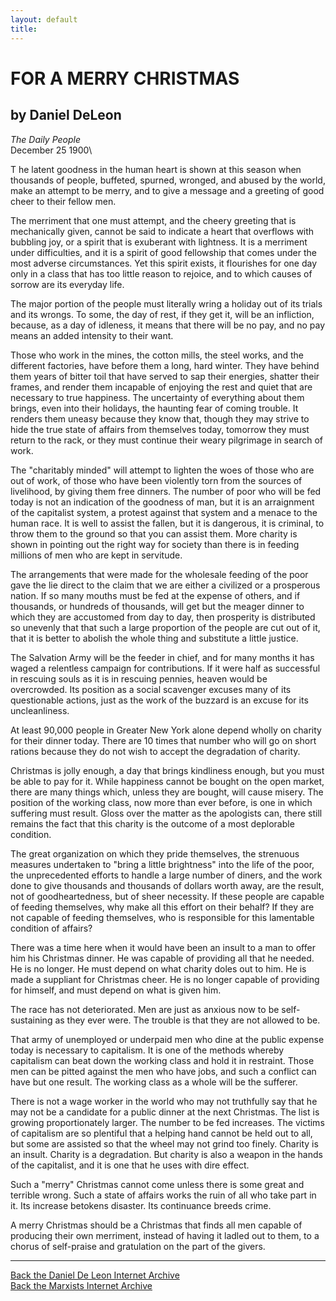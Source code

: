 ```yaml
---
layout: default
title: 
---
```

# FOR A MERRY CHRISTMAS

## by Daniel DeLeon

*The Daily People*\
December 25 1900\

T he latent goodness in the human heart is shown at this season when
thousands of people, buffeted, spurned, wronged, and abused by the
world, make an attempt to be merry, and to give a message and a greeting
of good cheer to their fellow men.

The merriment that one must attempt, and the cheery greeting that is
mechanically given, cannot be said to indicate a heart that overflows
with bubbling joy, or a spirit that is exuberant with lightness. It is a
merriment under difficulties, and it is a spirit of good fellowship that
comes under the most adverse circumstances. Yet this spirit exists, it
flourishes for one day only in a class that has too little reason to
rejoice, and to which causes of sorrow are its everyday life.

The major portion of the people must literally wring a holiday out of
its trials and its wrongs. To some, the day of rest, if they get it,
will be an infliction, because, as a day of idleness, it means that
there will be no pay, and no pay means an added intensity to their want.

Those who work in the mines, the cotton mills, the steel works, and the
different factories, have before them a long, hard winter. They have
behind them years of bitter toil that have served to sap their energies,
shatter their frames, and render them incapable of enjoying the rest and
quiet that are necessary to true happiness. The uncertainty of
everything about them brings, even into their holidays, the haunting
fear of coming trouble. It renders them uneasy because they know that,
though they may strive to hide the true state of affairs from themselves
today, tomorrow they must return to the rack, or they must continue
their weary pilgrimage in search of work.

The "charitably minded" will attempt to lighten the woes of those who
are out of work, of those who have been violently torn from the sources
of livelihood, by giving them free dinners. The number of poor who will
be fed today is not an indication of the goodness of man, but it is an
arraignment of the capitalist system, a protest against that system and
a menace to the human race. It is well to assist the fallen, but it is
dangerous, it is criminal, to throw them to the ground so that you can
assist them. More charity is shown in pointing out the right way for
society than there is in feeding millions of men who are kept in
servitude.

The arrangements that were made for the wholesale feeding of the poor
gave the lie direct to the claim that we are either a civilized or a
prosperous nation. If so many mouths must be fed at the expense of
others, and if thousands, or hundreds of thousands, will get but the
meager dinner to which they are accustomed from day to day, then
prosperity is distributed so unevenly that that such a large proportion
of the people are cut out of it, that it is better to abolish the whole
thing and substitute a little justice.

The Salvation Army will be the feeder in chief, and for many months it
has waged a relentless campaign for contributions. If it were half as
successful in rescuing souls as it is in rescuing pennies, heaven would
be overcrowded. Its position as a social scavenger excuses many of its
questionable actions, just as the work of the buzzard is an excuse for
its uncleanliness.

At least 90,000 people in Greater New York alone depend wholly on
charity for their dinner today. There are 10 times that number who will
go on short rations because they do not wish to accept the degradation
of charity.

Christmas is jolly enough, a day that brings kindliness enough, but you
must be able to pay for it. While happiness cannot be bought on the open
market, there are many things which, unless they are bought, will cause
misery. The position of the working class, now more than ever before, is
one in which suffering must result. Gloss over the matter as the
apologists can, there still remains the fact that this charity is the
outcome of a most deplorable condition.

The great organization on which they pride themselves, the strenuous
measures undertaken to "bring a little brightness" into the life of the
poor, the unprecedented efforts to handle a large number of diners, and
the work done to give thousands and thousands of dollars worth away, are
the result, not of goodheartedness, but of sheer necessity. If these
people are capable of feeding themselves, why make all this effort on
their behalf? If they are not capable of feeding themselves, who is
responsible for this lamentable condition of affairs?

There was a time here when it would have been an insult to a man to
offer him his Christmas dinner. He was capable of providing all that he
needed. He is no longer. He must depend on what charity doles out to
him. He is made a suppliant for Christmas cheer. He is no longer capable
of providing for himself, and must depend on what is given him.

The race has not deteriorated. Men are just as anxious now to be
self-sustaining as they ever were. The trouble is that they are not
allowed to be.

That army of unemployed or underpaid men who dine at the public expense
today is necessary to capitalism. It is one of the methods whereby
capitalism can beat down the working class and hold it in restraint.
Those men can be pitted against the men who have jobs, and such a
conflict can have but one result. The working class as a whole will be
the sufferer.

There is not a wage worker in the world who may not truthfully say that
he may not be a candidate for a public dinner at the next Christmas. The
list is growing proportionately larger. The number to be fed increases.
The victims of capitalism are so plentiful that a helping hand cannot be
held out to all, but some are assisted so that the wheel may not grind
too finely. Charity is an insult. Charity is a degradation. But charity
is also a weapon in the hands of the capitalist, and it is one that he
uses with dire effect.

Such a "merry" Christmas cannot come unless there is some great and
terrible wrong. Such a state of affairs works the ruin of all who take
part in it. Its increase betokens disaster. Its continuance breeds
crime.

A merry Christmas should be a Christmas that finds all men capable of
producing their own merriment, instead of having it ladled out to them,
to a chorus of self-praise and gratulation on the part of the givers.

------------------------------------------------------------------------

[Back the Daniel De Leon Internet Archive](../../index.htm)\
[Back the Marxists Internet Archive](../../../index.htm)
